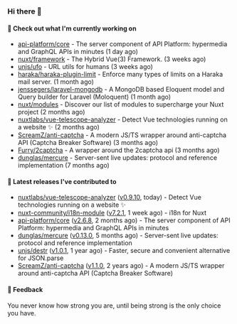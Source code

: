 ### Hi there 👋

#### 👷 Check out what I'm currently working on

- [api-platform/core](https://github.com/api-platform/core) - The server component of API Platform: hypermedia and GraphQL APIs in minutes (1 day ago)
- [nuxt/framework](https://github.com/nuxt/framework) - The Hybrid Vue(3) Framework. (3 weeks ago)
- [unjs/ufo](https://github.com/unjs/ufo) - URL utils for humans (3 weeks ago)
- [haraka/haraka-plugin-limit](https://github.com/haraka/haraka-plugin-limit) - Enforce many types of limits on a Haraka mail server. (1 month ago)
- [jenssegers/laravel-mongodb](https://github.com/jenssegers/laravel-mongodb) - A MongoDB based Eloquent model and Query builder for Laravel (Moloquent) (1 month ago)
- [nuxt/modules](https://github.com/nuxt/modules) - Discover our list of modules to supercharge your Nuxt project (2 months ago)
- [nuxtlabs/vue-telescope-analyzer](https://github.com/nuxtlabs/vue-telescope-analyzer) - Detect Vue technologies running on a website ✨ (2 months ago)
- [ScreamZ/anti-captcha](https://github.com/ScreamZ/anti-captcha) - A modern JS/TS wrapper around anti-captcha API (Captcha Breaker Software) (3 months ago)
- [Furry/2captcha](https://github.com/Furry/2captcha) - A wrapper around the 2captcha api (3 months ago)
- [dunglas/mercure](https://github.com/dunglas/mercure) - Server-sent live updates: protocol and reference implementation (7 months ago)

#### 🔭 Latest releases I've contributed to

- [nuxtlabs/vue-telescope-analyzer](https://github.com/nuxtlabs/vue-telescope-analyzer) ([v0.9.10](https://github.com/nuxtlabs/vue-telescope-analyzer/releases/tag/v0.9.10), today) - Detect Vue technologies running on a website ✨
- [nuxt-community/i18n-module](https://github.com/nuxt-community/i18n-module) ([v7.2.1](https://github.com/nuxt-community/i18n-module/releases/tag/v7.2.1), 1 week ago) - i18n for Nuxt
- [api-platform/core](https://github.com/api-platform/core) ([v2.6.8](https://github.com/api-platform/core/releases/tag/v2.6.8), 2 months ago) - The server component of API Platform: hypermedia and GraphQL APIs in minutes
- [dunglas/mercure](https://github.com/dunglas/mercure) ([v0.13.0](https://github.com/dunglas/mercure/releases/tag/v0.13.0), 5 months ago) - Server-sent live updates: protocol and reference implementation
- [unjs/destr](https://github.com/unjs/destr) ([v1.0.1](https://github.com/unjs/destr/releases/tag/v1.0.1), 1 year ago) - Faster, secure and convenient alternative for JSON.parse
- [ScreamZ/anti-captcha](https://github.com/ScreamZ/anti-captcha) ([v1.1.0](https://github.com/ScreamZ/anti-captcha/releases/tag/v1.1.0), 2 years ago) - A modern JS/TS wrapper around anti-captcha API (Captcha Breaker Software)

#### 💬 Feedback
You never know how strong you are, until being strong is the only choice you have.